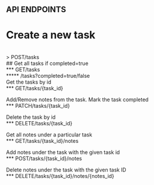 ## API ENDPOINTS

# Create a new task
<br>
> POST/tasks
<br>
## Get all tasks if completed=true
<br>
*** GET/tasks
<br>
***** /tasks?completed=true/false
<br>
Get the tasks by id
<br>
*** GET/tasks/{task_id}
<br>

Add/Remove notes from the task. Mark the task completed<br>
*** PATCH/tasks/{task_id}<br>

Delete the task by id<br>
*** DELETE/tasks/{task_id}<br>

Get all notes under a particular task<br>
*** GET/tasks/{task_id}/notes<br>

Add notes under the task with the given task id<br>
*** POST/tasks/{task_id}/notes<br>

Delete notes under the task with the given task ID<br>
*** DELETE/tasks/{task_id}/notes/{notes_id}<br>
